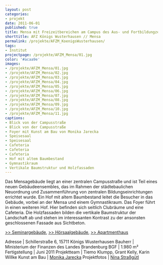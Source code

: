 ```yaml
---
layout: post
categories:
- projekt
date: 2011-06-01
published: true
title: Mensa mit Freizeitbereichen am Campus des Aus- und Fortbildungzentrums des Landes Brandenburg
shorttitle: AFZ Königs Wusterhausen // Mensa
permalink: /projekte/AFZM_KoenigsWusterhausen/
tags: 
- Institut
projectpage: /projekte/AFZM_Mensa/01.jpg 
color: '#acaa9e'
images:
- /projekte/AFZM_Mensa/01.jpg
- /projekte/AFZM_Mensa/02.jpg
- /projekte/AFZM_Mensa/03.jpg
- /projekte/AFZM_Mensa/04.jpg
- /projekte/AFZM_Mensa/05.jpg
- /projekte/AFZM_Mensa/06.jpg
- /projekte/AFZM_Mensa/07.jpg
- /projekte/AFZM_Mensa/08.jpg
- /projekte/AFZM_Mensa/09.jpg
- /projekte/AFZM_Mensa/10.jpg
- /projekte/AFZM_Mensa/11.jpg
captions:
- Blick von der Campusstraße
- Blick von der Campusstraße
- Foyer mit Kunst am Bau von Monika Jarecka
- Speisesaal
- Speisesaal
- Cafeteria
- Cafeteria
- Cafeteria
- Hof mit altem Baumbestand
- Gymnastikraum
- Vertikale Baumstruktur und Holzfassaden
---
```

Das Mensagebäude liegt an einer zentralen Campusstraße und ist Teil eines neuen Gebäudeensembles, das im Rahmen der städtebaulichen Neuordnung und Zusammenführung von zentralen Bildungseinrichtungen errichtet wurde. Ein Hof mit altem Baumbestand leitet die Besucher in das Gebäude, vorbei an der Mensa und einem Gymnastikraum. Das Foyer führt in einen weiteren Hof. Hier befinden sich seitlich Clubräume und eine Cafeteria. Die Holzfassaden bilden die vertikale Baumstruktur der Landschaft ab und stehen im interessanten Kontrast zu der ansonsten geschlossenen Fassade aus Sichtbeton. 

[\>> Seminargebäude](../projekte/AFZS_KoenigsWusterhausen/), [\>> Hörsaalgebäude](../projekte/AFZH_KoenigsWusterhausen/), [\>> Apartmenthaus](../projekte/AFZA_KoenigsWusterhausen/)

Adresse			|	Schillerstraße 6, 15711 Königs Wusterhausen
Bauherr			|	Ministerium der Finanzen des Landes Brandenburg
BGF				|	1.980 m²
Fertigstellung	|	Juni 2011
Projektteam		|	Tiemo Klumpp, Grant Kelly, Karin Willke
Kunst am Bau	|	[Monika Jarecka](http://www.monikajarecka.com)
Projektfotos	|	[Nina Straßgütl](http://www.ninastrg.de/)